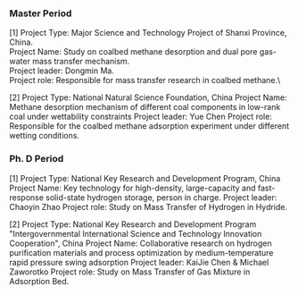 ### Master Period

[1] Project Type: Major Science and Technology Project of Shanxi Province, China.\
    Project Name: Study on coalbed methane desorption and dual pore gas-water mass transfer mechanism.\
    Project leader: Dongmin Ma.\
    Project role: Responsible for mass transfer research in coalbed methane.\
    
[2] Project Type: National Natural Science Foundation, China
    Project Name: Methane desorption mechanism of different coal components in low-rank coal under wettability constraints
    Project leader: Yue Chen
    Project role: Responsible for the coalbed methane adsorption experiment under different wetting conditions. 

### Ph. D Period

[1] Project Type: National Key Research and Development Program, China
    Project Name: Key technology for high-density, large-capacity and fast-response solid-state hydrogen storage, person in charge.
    Project leader: Chaoyin Zhao
    Project role: Study on Mass Transfer of Hydrogen in Hydride.
 
[2] Project Type: National Key Research and Development Program "Intergovernmental International Science and Technology Innovation Cooperation", China
    Project Name: Collaborative research on hydrogen purification materials and process optimization by medium-temperature rapid pressure swing adsorption
    Project leader: KaiJie Chen & Michael Zaworotko
    Project role: Study on Mass Transfer of Gas Mixture in Adsorption Bed. 

